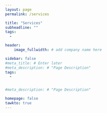 ```yaml
---
layout: page
permalink: /services

title: "Services"
subheadline: ""
tags:
  - 

header:
    image_fullwidth: # add company name here

sidebar: false
#meta_title: # Enter later
#meta_description: # "Page Description"
tags:
  - 


#meta_description: # "Page Description"

homepage: false
tawkto: true
---
```

